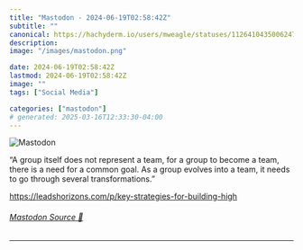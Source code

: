 ```yaml
---
title: "Mastodon - 2024-06-19T02:58:42Z"
subtitle: ""
canonical: https://hachyderm.io/users/mweagle/statuses/112641043500624767
description:
image: "/images/mastodon.png"

date: 2024-06-19T02:58:42Z
lastmod: 2024-06-19T02:58:42Z
image: ""
tags: ["Social Media"]

categories: ["mastodon"]
# generated: 2025-03-16T12:33:30-04:00
---
```

![Mastodon](/images/mastodon.png)

<p>“A group itself does not represent a team, for a group to become a team, there is a need for a common goal. As a group evolves into a team, it needs to go through several transformations.”</p><p><a href="https://leadshorizons.com/p/key-strategies-for-building-high" target="_blank" rel="nofollow noopener noreferrer" translate="no"><span class="invisible">https://</span><span class="ellipsis">leadshorizons.com/p/key-strate</span><span class="invisible">gies-for-building-high</span></a></p>


###### [Mastodon Source 🐘](https://hachyderm.io/@mweagle/112641043500624767)

___
